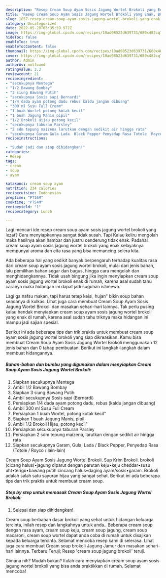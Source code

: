 ```yaml
---
description: "Resep Cream Soup Ayam Sosis Jagung Wortel Brokoli yang Enak, Buat Buka Puasa Enak Banget"
title: "Resep Cream Soup Ayam Sosis Jagung Wortel Brokoli yang Enak, Buat Buka Puasa Enak Banget"
slug: 1857-resep-cream-soup-ayam-sosis-jagung-wortel-brokoli-yang-enak-buat-buka-puasa-enak-banget
category: Uncategorized
date: 2022-05-20T05:35:59.972Z
image: https://img-global.cpcdn.com/recipes/10ad08523d639731/680x482cq70/cream-soup-ayam-sosis-jagung-wortel-brokoli-foto-resep-utama.jpg
hideToc: false
enableToc: true
enableTocContent: false
thumbnail: https://img-global.cpcdn.com/recipes/10ad08523d639731/680x482cq70/cream-soup-ayam-sosis-jagung-wortel-brokoli-foto-resep-utama.jpg
cover: https://img-global.cpcdn.com/recipes/10ad08523d639731/680x482cq70/cream-soup-ayam-sosis-jagung-wortel-brokoli-foto-resep-utama.jpg
author: Admin
authorAv: notfound
ratingvalue: 3.3
reviewcount: 21
recipeingredient:
- "secukupnya Mentega"
- "1/2 Bawang Bombay"
- "3 siung Bawang Putih"
- "secukupnya Sosis sapi Bernardi"
- "1/4 dada ayam potong dadu rebus kaldu jangan dibuang"
- "300 ml Susu Full Cream"
- "1 buah Wortel potong kotak kecil"
- "1 buah Jagung Manis pipil"
- "1/2 Brokoli Hijau potong kecil"
- "secukupnya taburan Parsley"
- "2 sdm tepung maizena larutkan dengan sedikit air hingga rata"
- "secukupnya Garam Gula Lada  Black Pepper Penyedap Rasa Totole  Royco  lainlain"
recipeinstructions:

- "Sudah jadi dan siap dihidangkan!"
categories:
- Resep
tags:
- cream
- soup
- ayam

katakunci: cream soup ayam 
nutrition: 234 calories
recipecuisine: Indonesian
preptime: "PT16M"
cooktime: "PT54M"
recipeyield: "1"
recipecategory: Lunch

---
```



Lagi mencari ide resep cream soup ayam sosis jagung wortel brokoli yang lezat? Cara menyiapkannya sangat tidak susah. Tapi Kalau keliru mengolah maka hasilnya akan hambar dan justru cenderung tidak enak. Padahal cream soup ayam sosis jagung wortel brokoli yang enak selayaknya mempunyai aroma dan cita rasa yang bisa memancing selera kita.


Ada beberapa hal yang sedikit banyak berpengaruh terhadap kualitas rasa dari cream soup ayam sosis jagung wortel brokoli, mulai dari jenis bahan, lalu pemilihan bahan segar dan bagus, hingga cara mengolah dan menghidangkannya. Tidak usah bingung jika ingin menyiapkan cream soup ayam sosis jagung wortel brokoli enak di rumah, karena asal sudah tahu caranya maka hidangan ini dapat jadi suguhan istimewa.

Lagi ga nafsu makan, tapi harus tetep keisi, hujan&#34; bikin soup bahan seadanya di kulkas. Lihat juga cara membuat Cream Soup Ayam Sosis Jagung Wortel Brokoli dan masakan sehari-hari lainnya. Tak perlu pusing kalau hendak menyiapkan cream soup ayam sosis jagung wortel brokoli yang enak di rumah, karena asal sudah tahu triknya maka hidangan ini mampu jadi sajian spesial.


Berikut ini ada beberapa tips dan trik praktis untuk membuat cream soup ayam sosis jagung wortel brokoli yang siap dikreasikan. Kamu bisa membuat Cream Soup Ayam Sosis Jagung Wortel Brokoli menggunakan 12 jenis bahan dan 0 tahap pembuatan. Berikut ini langkah-langkah dalam membuat hidangannya.

<!--inarticleads1-->

##### Bahan-bahan dan bumbu yang digunakan dalam menyiapkan Cream Soup Ayam Sosis Jagung Wortel Brokoli:

1. Siapkan secukupnya Mentega
1. Ambil 1/2 Bawang Bombay
1. Siapkan 3 siung Bawang Putih
1. Ambil secukupnya Sosis sapi (Bernardi)
1. Persiapkan 1/4 dada ayam potong dadu, rebus (kaldu jangan dibuang)
1. Ambil 300 ml Susu Full Cream
1. Persiapkan 1 buah Wortel, potong kotak kecil”
1. Siapkan 1 buah Jagung Manis, pipil
1. Ambil 1/2 Brokoli Hijau, potong kecil”
1. Persiapkan secukupnya taburan Parsley
1. Persiapkan 2 sdm tepung maizena, larutkan dengan sedikit air hingga rata
1. Siapkan secukupnya Garam, Gula, Lada / Black Pepper, Penyedap Rasa (Totole / Royco / lain-lain)


Cream Soup Ayam Sosis Jagung Wortel Brokoli. Sup Krim Brokoli. brokoli (cicang halus)•jagung diparut dengan parutan keju•keju cheddar•susu uht•terigu•bawang putih cincang halus•daging ayam/sosis•garam. Brokoli adalah salah satu sayuran hijau yang sangat sehat. Berikut ini ada beberapa tips dan trik praktis untuk membuat cream soup. 

<!--inarticleads2-->

##### Step by step untuk memasak Cream Soup Ayam Sosis Jagung Wortel Brokoli:


1. Selesai dan siap dihidangkan!

Cream soup berbahan dasar brokoli yang sehat untuk hidangan keluarga tercinta, inilah resep dan langkahnya untuk anda.. Beberapa cream soup dengan rasa ayam, cream soup keju, cream soup jagung, cream soup macaroni, cream soup wortel dapat anda coba di rumah untuk disajikan kepada keluarga tercinta. Selamat mencoba resep kami di selerasa. Lihat juga cara membuat Cream soup brokoli Jagung Jamur dan masakan sehari-hari lainnya. Terbaru Teruji; Resep &#39;cream soup jagung brokoli&#39; teruji. 

Gimana nih? Mudah bukan? Itulah cara menyiapkan cream soup ayam sosis jagung wortel brokoli yang bisa anda praktikkan di rumah. Selamat mencoba!
